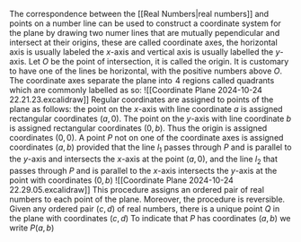 The correspondence between the [[Real Numbers|real numbers]] and points on a number line can be used to construct a coordinate system for the plane by drawing two numer lines that are mutually pependicular and intersect at their origins, these are called coordinate axes, the horizontal axis is usually labeled the $x$-axis and vertical axis is usually labelled the $y$-axis. Let $O$ be the point of intersection, it is called the origin. It is customary to have one of the lines be horizontal, with the positive numbers above $O$. The coordinate axes separate the plane into $\hspace{0pt}4$ regions called quadrants which are commonly labelled as so:
![[Coordinate Plane 2024-10-24 22.21.23.excalidraw]]
Regular coordinates are assigned to points of the plane as follows: the point on the $x$-axis with line coordinate $a$ is assigned rectangular coordinates $(a,0)$. The point on the $y$-axis with line coordinate $b$ is assigned rectangular coordinates $(0,b)$. Thus the origin is assigned coordinates $(0,0)$. A point $P$ not on one of the coordinate axes is assigned coordinates $(a,b)$ provided that the line $l_{1}$ passes through $P$ and is parallel to the $y$-axis and intersects the $x$-axis at the point $(a,0)$, and the line $l_{2}$ that passes through $P$ and is parallel to the $x$-axis intersects the $y$-axis at the point with coordinates $(0,b)$
![[Coordinate Plane 2024-10-24 22.29.05.excalidraw]]
This procedure assigns an ordered pair of real numbers to each point of the plane. Moreover, the procedure is reversible. Given any ordered pair $(c,d)$ of real numbers, there is a unique point $Q$ in the plane with coordinates $(c,d)$
To indicate that $P$ has coordinates $(a,b)$ we write $P(a,b)$